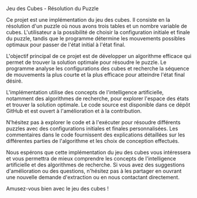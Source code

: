 Jeu des Cubes - Résolution du Puzzle

Ce projet est une implémentation du jeu des cubes. Il consiste en la résolution d'un puzzle où nous avons trois tables et un nombre variable de cubes. L'utilisateur a la possibilité de choisir la configuration initiale et finale du puzzle, tandis que le programme détermine les mouvements possibles optimaux pour passer de l'état initial à l'état final.

L'objectif principal de ce projet est de développer un algorithme efficace qui permet de trouver la solution optimale pour résoudre le puzzle. Le programme analyse les configurations des cubes et recherche la séquence de mouvements la plus courte et la plus efficace pour atteindre l'état final désiré.

L'implémentation utilise des concepts de l'intelligence artificielle, notamment des algorithmes de recherche, pour explorer l'espace des états et trouver la solution optimale. Le code source est disponible dans ce dépôt GitHub et est ouvert à l'amélioration et à la contribution.

N'hésitez pas à explorer le code et à l'exécuter pour résoudre différents puzzles avec des configurations initiales et finales personnalisées. Les commentaires dans le code fournissent des explications détaillées sur les différentes parties de l'algorithme et les choix de conception effectués.

Nous espérons que cette implémentation du jeu des cubes vous intéressera et vous permettra de mieux comprendre les concepts de l'intelligence artificielle et des algorithmes de recherche. Si vous avez des suggestions d'amélioration ou des questions, n'hésitez pas à les partager en ouvrant une nouvelle demande d'extraction ou en nous contactant directement.

Amusez-vous bien avec le jeu des cubes !
